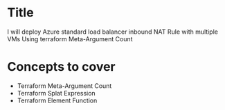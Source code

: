 # Title
I will deploy Azure standard load balancer inbound NAT Rule with multiple VMs Using terraform Meta-Argument Count

# Concepts to cover
- Terraform Meta-Argument Count
- Terraform Splat Expression
- Terraform Element Function